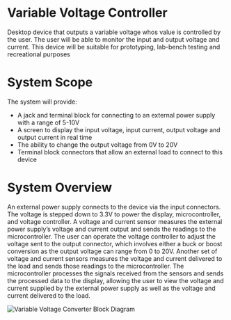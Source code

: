 # Variable Voltage Controller
Desktop device that outputs a variable voltage whos value is controlled by the user.  The user will be able to monitor the input and output voltage and current.  This device will be suitable for prototyping, lab-bench testing and recreational purposes
# System Scope
The system will provide:
- A jack and terminal block for connecting to an external power supply with a range of 5-10V
- A screen to display the input voltage, input current, output voltage and output current in real time
- The ability to change the output voltage from 0V to 20V
- Terminal block connectors that allow an external load to connect to this device
# System Overview
An external power supply connects to the device via the input connectors.  The voltage is stepped down to 3.3V to power the display, microcontroller, and voltage controller.  A voltage and current sensor measures the external power supply’s voltage and current output and sends the readings to the microcontroller.  The user can operate the voltage controller to adjust the voltage sent to the output connector, which involves either a buck or boost conversion as the output voltage can range from 0 to 20V.  Another set of voltage and current sensors measures the voltage and current delivered to the load and sends those readings to the microcontroller.  The microcontroller processes the signals received from the sensors and sends the processed data to the display, allowing the user to view the voltage and current supplied by the external power supply as well as the voltage and current delivered to the load.

![Variable Voltage Converter Block Diagram](https://github.com/user-attachments/assets/820230b2-cb31-4bf0-b403-fd2d67b47592)



